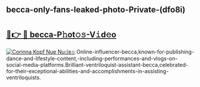 ## becca-only-fans​-leaked-photo​-Private-(dfo8i)


# <h2><a href="https://mediaupload.pro?title=becca&ref=git">🔗👉 🔴 becca-P𝚑ot𝚘𝚜-V𝚒d𝚎o</a></h2>

[![Corinna Kopf Nue Nu𝚍e𝚜](https://i.imgur.com/0qMVB7G.gif)](https://mediaupload.pro?title=becca&ref=git)
Online-influencer-becca,known-for-publishing-dance-and-lifestyle-content,-including-performances-and-vlogs-on-social-media-platforms.Brilliant-ventriloquist-assistant-becca,celebrated-for-their-exceptional-abilities-and-accomplishments-in-assisting-ventriloquists.  